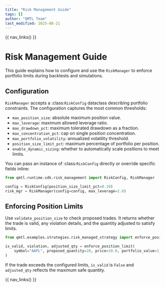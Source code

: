 ```yaml
---
title: "Risk Management Guide"
tags: []
author: "QMTL Team"
last_modified: 2025-08-21
---
```


{{ nav_links() }}

# Risk Management Guide

This guide explains how to configure and use the `RiskManager` to enforce portfolio limits during backtests and simulations.

## Configuration

`RiskManager` accepts a :class:`RiskConfig` dataclass describing portfolio
constraints. The configuration captures the most common thresholds:

- `max_position_size`: absolute maximum position value.
- `max_leverage`: maximum allowed leverage ratio.
- `max_drawdown_pct`: maximum tolerated drawdown as a fraction.
- `max_concentration_pct`: cap on single position concentration.
- `max_portfolio_volatility`: annualized volatility threshold.
- `position_size_limit_pct`: maximum percentage of portfolio per position.
- `enable_dynamic_sizing`: whether to automatically scale positions to meet limits.

You can pass an instance of :class:`RiskConfig` directly or override specific
fields inline:

```python
from qmtl.runtime.sdk.risk_management import RiskConfig, RiskManager

config = RiskConfig(position_size_limit_pct=0.10)
risk_mgr = RiskManager(config=config, max_leverage=2.0)
```

## Enforcing Position Limits

Use `validate_position_size` to check proposed trades. It returns whether the trade is valid, any violation details, and the quantity adjusted to satisfy limits.

```python
from qmtl.examples.strategies.risk_managed_strategy import enforce_position_limit

is_valid, violation, adjusted_qty = enforce_position_limit(
    symbol="AAPL", proposed_quantity=20, price=10.0, portfolio_value=1_000.0
)
```

If the trade exceeds the configured limits, `is_valid` is `False` and `adjusted_qty` reflects the maximum safe quantity.

{{ nav_links() }}

